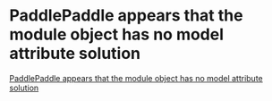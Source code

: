 # PaddlePaddle appears that the module object has no model attribute solution
[PaddlePaddle appears that the module object has no model attribute solution](https://aiwithcloud.com/2022/09/15/paddlepaddle_appears_that_the_module_object_has_no_model_attribute_solution/)